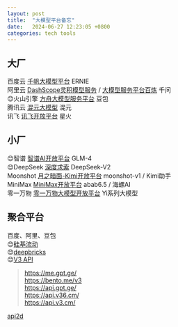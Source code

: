 ```yaml
---
layout: post
title:  "大模型平台备忘"
date:   2024-06-27 12:23:05 +0800
categories: tech tools
---  
```


## 大厂  
百度云 [千帆大模型平台](https://qianfan.cloud.baidu.com/) ERNIE  
阿里云 [DashScope灵积模型服务](https://dashscope.aliyun.com/) / [大模型服务平台百炼](https://www.aliyun.com/product/bailian) 千问  
😊火山引擎 [方舟大模型服务平台](https://www.volcengine.com/product/ark) 豆包  
腾讯云 [混元大模型](https://cloud.tencent.com/product/hunyuan) 混元  
讯飞 [讯飞开放平台](https://xinghuo.xfyun.cn/sparkapi) 星火  

## 小厂  
😊智谱 [智谱AI开放平台](https://open.bigmodel.cn/) GLM-4  
😊DeepSeek [深度求索](https://www.deepseek.com/zh) DeepSeek-V2  
Moonshot [月之暗面-Kimi开放平台](https://platform.moonshot.cn/) moonshot-v1 / Kimi助手  
MiniMax [MiniMax开放平台](https://platform.minimaxi.com/) abab6.5 / 海螺AI  
零一万物 [零一万物大模型开放平台](https://platform.lingyiwanwu.com/) Yi系列大模型  

## 聚合平台  
百度、阿里、豆包  
😊[硅基流动](https://www.siliconflow.cn)  
😊[deepbricks](https://deepbricks.ai/)  
😊[V3 API](https://api.gpt.ge/)
> https://me.gpt.ge/  
https://bento.me/v3  
https://api.gpt.ge/  
https://api.v36.cm/  
https://api.v3.cm/  

[api2d](https://api2d.com/)